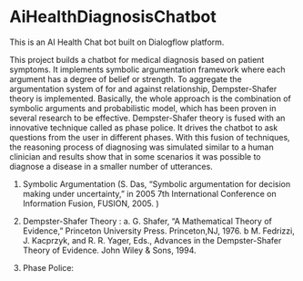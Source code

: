 # AiHealthDiagnosisChatbot

This is an AI Health Chat bot built on Dialogflow platform.

This project builds a chatbot for medical diagnosis based on patient symptoms. It implements symbolic argumentation framework where each argument has a degree of belief or strength. To aggregate the argumentation system of for and against relationship, Dempster-Shafer theory is implemented. Basically, the whole approach is the combination of symbolic arguments and probabilistic model, which has been proven in several research to be effective. Dempster-Shafer theory is fused with an innovative technique called as phase police. It drives the chatbot to ask questions from the user in different phases. With this fusion of techniques, the reasoning process of diagnosing was simulated similar to a human clinician and results show that in some scenarios it was possible to diagnose a disease in a smaller number of utterances.


   
1. Symbolic Argumentation (S. Das, “Symbolic argumentation for decision making under uncertainty,” in 2005 7th International Conference on Information Fusion, FUSION, 2005. ) 

2. Dempster-Shafer Theory :
a. G. Shafer, “A Mathematical Theory of Evidence,” Princeton University Press. Princeton,NJ, 1976.
b M. Fedrizzi, J. Kacprzyk, and R. R. Yager, Eds., Advances in the Dempster-Shafer Theory of Evidence. John Wiley & Sons, 1994.

3. Phase Police: 

